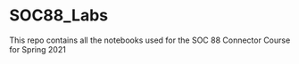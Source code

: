# SOC88_Labs
This repo contains all the notebooks used for the SOC 88 Connector Course for Spring 2021
